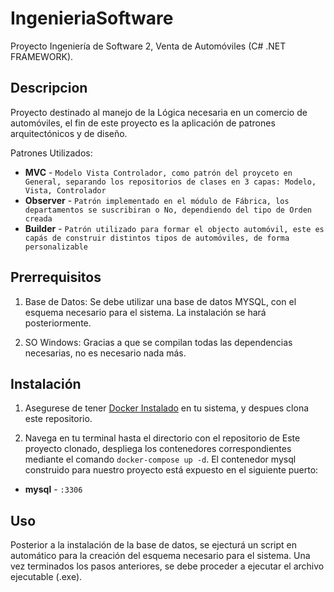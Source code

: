 # IngenieriaSoftware
Proyecto Ingeniería de Software 2, Venta de Automóviles (C# .NET FRAMEWORK).

## Descripcion

Proyecto destinado al manejo de la Lógica necesaria en un comercio de automóviles, el fin de este proyecto es la aplicación 
de patrones arquitectónicos y de diseño.

Patrones Utilizados:

- **MVC** - `Modelo Vista Controlador, como patrón del proyceto en General, separando los repositorios de clases en 3 capas: Modelo, Vista, Controlador`
- **Observer** - `Patrón implementado en el módulo de Fábrica, los departamentos se suscribiran o No, dependiendo del tipo de Orden creada`
- **Builder** - `Patrón utilizado para formar el objecto automóvil, este es capás de construir distintos tipos de automóviles, de forma personalizable`

## Prerrequisitos

1. Base de Datos: Se debe utilizar una base de datos MYSQL, con el esquema necesario para el sistema. La instalación se hará posteriormente.

2. SO Windows: Gracias a que se compilan todas las dependencias necesarias, no es necesario nada más.

## Instalación

1. Asegurese de tener [Docker Instalado](https://docs.docker.com/docker-for-mac/install/) en tu sistema, y despues clona este repositorio.

2. Navega en tu terminal hasta el directorio con el repositorio de Este proyecto clonado, despliega los contenedores correspondientes mediante el comando `docker-compose up -d`.
El contenedor mysql construido para nuestro proyecto está expuesto en el siguiente puerto:

- **mysql** - `:3306`

## Uso

Posterior a la instalación de la base de datos, se ejecturá un script en automático para la creación del esquema necesario para el sistema.
Una vez terminados los pasos anteriores, se debe proceder a ejecutar el archivo ejecutable (.exe).
